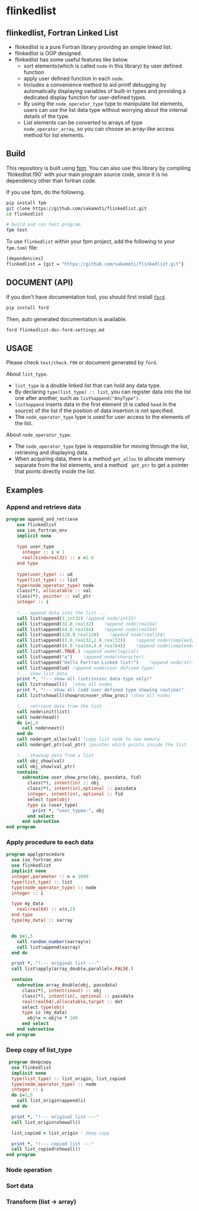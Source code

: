 # flinkedlist

## flinkedlist, Fortran Linked List 

- flinkedlist is a pure Fortran library providing an  simple linked list.
- flinkedlist is OOP designed.
- flinkedlist has some useful features like below.
  - sort elements(which is called `node` in this library) by user defined function
  - apply user defined function in each `node`.
  - Includes a convenience method to aid printf debugging by automatically displaying variables of built-in types and providing a dedicated display function for user-defined types.
  - By using the `node_operator_type` type to manipulate list elements, users can use the list data type without worrying about the internal details of the type.
  - List elements can be converted to arrays of type `node_operator_array`, so you can choose an array-like access method for list elements.

## Build
This repository is built using [fpm](https://fpm.fortran-lang.org/en/index.html).
You can also use this library by compiling `flinkedlist.f90' with your main program source code, since it is no dependency other than fortran code.

If you use fpm, do the following.
```bash
pip install fpm
git clone https://github.com/sakamoti/flinkedlist.git
cd flinkedlist

# build and run test program
fpm test
```

To use `flinkedlist` within your fpm project, add the following to your `fpm.toml` file:
```bash
[dependencies]
flinkedlist = {git = "https://github.com/sakamoti/flinkedlist.git"}
```

## DOCUMENT (API)

If you don't have documentation tool, you should first install
[`ford`](https://forddocs.readthedocs.io/en/latest/index.html).
```bash
pip install ford
```
Then, auto generated documentation is available.
```bash
ford flinkedlist-doc-ford-settings.md
```

## USAGE
Please check `test/check.f90` or document generated by `ford`.

About `list_type`.
- `list_type` is a double linked list that can hold any data type.
- By declaring `type(list_type) :: list`, you can register data into the list one after another, such as `list%append("AnyType")`.
- `list%append` inserts data in the first element (it is called `head` in the source) of the list if the position of data insertion is not specified.
- The `node_operator_type` type is used for user access to the elements of the list.

About `node_operator_type`.
- The `node_operator_type` type is responsible for moving through the list, retrieving and displaying data.
- When acquiring data, there is a method `get_alloc` to allocate memory separate from the list elements, and a method ` get_ptr` to get a pointer that points directly inside the list.

## Examples

### Append and retrieve data
```fortran
program append_and_retrieve
    use flinkedlist
    use iso_fortran_env
    implicit none
    
    type user_type
      integer :: i = 1
      real(kind=real32) :: x =1.6
    end type
    
    type(user_type) :: ud
    type(list_type) :: list
    type(node_operator_type) node
    class(*), allocatable :: val
    class(*), pointer :: val_ptr
    integer :: i
    
    !... append data into the list ...
    call list%append(1_int32) !append node(int32)
    call list%append(32.0_real32)    !append node(real64)
    call list%append(64.0_real64)    !append node(real64)
    call list%append(128.0_real128)    !append node(real128)
    call list%append((3.0_real32,2.0_real32))    !append node(complex32)
    call list%append((6.0_real64,4.0_real64))    !append node(complex64)
    call list%append(.TRUE.) !append node(logical)
    call list%append("a")    !append node(character)
    call list%append("Hello Fortran Linked list!")    !append node(strings)
    call list%append(ud) !append node(user defined type)
    !... show list data
    print *, "!-- show all (intrinsinc data type only)"
    call list%showall()  !show all nodes
    print *, "!-- show all (add user defined type showing routine)"
    call list%showall(showproc=user_show_proc) !show all nodes

    !... retrieve data from the list
    call node%init(list)
    call node%head()
    do i=1,4
      call node%next()
    end do
    call node%get_alloc(val) !copy list node to new memory
    call node%get_ptr(val_ptr) !pointer which points inside the list

    !... showing data from a list
    call obj_show(val)
    call obj_show(val_ptr)
    contains
      subroutine user_show_proc(obj, passdata, fid)
        class(*), intent(in) :: obj
        class(*), intent(in),optional :: passdata
        integer, intent(in), optional :: fid
        select type(obj)
        type is (user_type)
          print *, "user_typee:", obj
        end select
      end subroutine
end program
```

### Apply procedure to each data
```fortran
program applyprocedure
  use iso_fortran_env
  use flinkedlist
  implicit none
  integer,parameter :: n = 1000
  type(list_type) :: list
  type(node_operator_type) :: node
  integer :: i

  type my_data
    real(real64) :: x(n,2)
  end type
  type(my_data) :: xarray


  do i=1,5
    call random_number(xarray%x)
    call list%append(xarray)
  end do

  print *, "!--- original list ---"
  call list%apply(array_double,parallel=.FALSE.)

  contains
    subroutine array_double(obj, passdata)
      class(*), intent(inout) :: obj
      class(*), intent(in), optional :: passdata
      real(real64),allocatable,target :: dot
      select type(obj)
      type is (my_data)
        obj%x = obj%x * 2d0
      end select
    end subroutine
end program
```

### Deep copy of list_type

```fortran
 program deepcopy
  use flinkedlist
  implicit none
  type(list_type) :: list_origin, list_copied
  type(node_operator_type) :: node
  integer :: i
  do i=1,5
    call list_origin%append(i)
  end do

  print *, "!--- original list ---"
  call list_origin%showall()

  list_copied = list_origin ! deep copy

  print *, "!--- copied list ---"
  call list_copied%showall()
end program
```

### Node operation

### Sort data

### Transform (list -> array)
